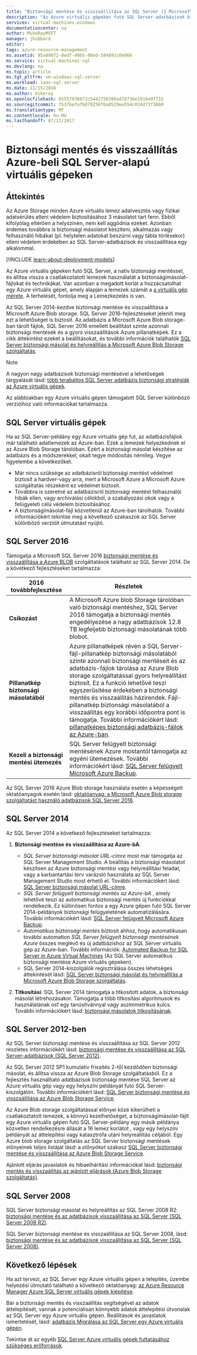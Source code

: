 ```yaml
---
title: "Biztonsági mentése és visszaállítása az SQL Server |} Microsoft Docs"
description: "Az Azure virtuális gépeken futó SQL Server-adatbázisok biztonsági mentése és visszaállítása szempontokat ismerteti."
services: virtual-machines-windows
documentationcenter: na
author: MikeRayMSFT
manager: jhubbard
editor: 
tags: azure-resource-management
ms.assetid: 95a89072-0edf-49b5-88ed-584891c0e066
ms.service: virtual-machines-sql
ms.devlang: na
ms.topic: article
ms.tgt_pltfrm: vm-windows-sql-server
ms.workload: iaas-sql-server
ms.date: 11/15/2016
ms.author: mikeray
ms.openlocfilehash: 65557938673c5442758396a47873be1016e0f71b
ms.sourcegitcommit: f537befafb079256fba0529ee554c034d73f36b0
ms.translationtype: MT
ms.contentlocale: hu-HU
ms.lasthandoff: 07/11/2017
---
```

# <a name="backup-and-restore-for-sql-server-in-azure-virtual-machines"></a>Biztonsági mentés és visszaállítás Azure-beli SQL Server-alapú virtuális gépeken
## <a name="overview"></a>Áttekintés
Az Azure Storage minden Azure virtuális lemez adatvesztés vagy fizikai adatsérülés elleni védelem biztosításához 3 másolatot tart fenn. Ebből kifolyólag eltérően a helyszínen, nem kell aggódnia ezeket. Azonban érdemes továbbra is biztonsági másolatot készíteni, alkalmazás vagy felhasználó hibákat (pl. helytelen adatokat beszúrni vagy tábla törlésekor) elleni védelem érdekében az SQL Server-adatbázisok és visszaállítása egy alkalommal.

[!INCLUDE [learn-about-deployment-models](../../../../includes/learn-about-deployment-models-both-include.md)]

Az Azure virtuális gépeken futó SQL Server, a natív biztonsági mentéssel, és állítsa vissza a csatlakoztatott lemezek használatát a biztonságimásolat-fájlokat és technikákat. Van azonban a megadott korlát a hozzácsatolhat egy Azure virtuális gépet, amely alapján a lemezek számát a [a virtuális gép mérete](../sizes.md?toc=%2fazure%2fvirtual-machines%2fwindows%2ftoc.json). A terhelését, fontolja meg a Lemezkezelés is van.

Az SQL Server 2014-kezdve biztonsági mentése és visszaállítása a Microsoft Azure Blob storage. SQL Server 2016-fejlesztéseket jeleníti meg ezt a lehetőséget is biztosít. Az adatbázis a Microsoft Azure Blob storage-ban tárolt fájlok, SQL Server 2016 emellett beállítást szinte azonnali biztonsági mentések és a gyors visszaállítások Azure pillanatképek. Ez a cikk áttekintést ezeket a beállításokat, és további információk találhatók [SQL Server biztonsági másolat és helyreállítás a Microsoft Azure Blob Storage szolgáltatás](https://msdn.microsoft.com/library/jj919148.aspx).

> [!NOTE]
> A nagyon nagy adatbázisok biztonsági mentésével a lehetőségek tárgyalását lásd: [több terabájtos SQL Server adatbázis biztonsági stratégiák az Azure virtuális gépek](http://blogs.msdn.com/b/igorpag/archive/2015/07/28/multi-terabyte-sql-server-database-backup-strategies-for-azure-virtual-machines.aspx).
> 
> 

Az alábbiakban egy Azure virtuális gépen támogatott SQL Server különböző verzióihoz való információkat tartalmazza.

## <a name="sql-server-virtual-machines"></a>SQL Server virtuális gépek
Ha az SQL Server-példány egy Azure virtuális gép fut, az adatbázisfájlok már található adatlemezek az Azure-ban. Ezek a lemezek helyezkednek el az Azure Blob Storage tárolóban. Ezért a biztonsági másolat készítése az adatbázis és a módszerekkel, okait tegye módosítás némileg. Vegye figyelembe a következőket. 

* Már nincs szüksége az adatbázisról biztonsági mentést védelmet biztosít a hardver-vagy arra, mert a Microsoft Azure a Microsoft Azure szolgáltatás részeként ez védelmet biztosít.
* Továbbra is szeretné az adatbázisról biztonsági mentést felhasználói hibák ellen, vagy archiválási célokból, a szabályozási okok vagy a felügyeleti célú védelem biztosításához.
* A biztonságimásolat-fájl közvetlenül az Azure-ban tárolhatók. További információkért tekintse meg a következő szakaszok az SQL Server különböző verzióit útmutatást nyújtó.

## <a name="sql-server-2016"></a>SQL Server 2016
Támogatja a Microsoft SQL Server 2016 [biztonsági mentése és visszaállítása a Azure BLOB](https://msdn.microsoft.com/library/jj919148.aspx) szolgáltatások található az SQL Server 2014. De a következő fejlesztéseket tartalmazza:

| 2016 továbbfejlesztése | Részletek |
| --- | --- |
| **Csíkozást** |A Microsoft Azure blob Storage tárolóban való biztonsági mentéshez, SQL Server 2016 támogatja a biztonsági mentés engedélyezése a nagy adatbázisok 12.8 TB legfeljebb biztonsági másolatának több blobot. |
| **Pillanatkép biztonsági másolatából** |Azure pillanatképek révén a SQL Server-fájl-pillanatkép biztonsági másolatából szinte azonnali biztonsági mentéseit és az adatbázis-fájlok tárolása az Azure Blob storage szolgáltatással gyors helyreállítást biztosít. Ez a funkció lehetővé teszi egyszerűsítése érdekében a biztonsági mentés és visszaállítás házirendek. Fájl-pillanatkép biztonsági másolatából a visszaállítás egy korábbi időpontra pont is támogatja. További információkért lásd: [pillanatképes biztonsági adatbázis-fájlok az Azure-ban](https://msdn.microsoft.com/library/mt169363%28v=sql.130%29.aspx). |
| **Kezeli a biztonsági mentési ütemezés** |SQL Server felügyelt biztonsági mentésének Azure mostantól támogatja az egyéni ütemezések. További információkért lásd: [SQL Server felügyelt Microsoft Azure Backup](https://msdn.microsoft.com/library/dn449496.aspx). |

Az SQL Server 2016 Azure Blob storage használata esetén a képességeit oktatóanyagok esetén lásd: [oktatóanyag: a Microsoft Azure Blob storage szolgáltatást használó adatbázisok SQL Server 2016](https://msdn.microsoft.com/library/dn466438.aspx).

## <a name="sql-server-2014"></a>SQL Server 2014
Az SQL Server 2014 a következő fejlesztéseket tartalmazza:

1. **Biztonsági mentése és visszaállítása az Azure-bA**:
   
   * *SQL Server biztonsági másolat URL-címre* most már támogatja az SQL Server Management Studio. A beállítás a biztonsági másolatot készítsen az Azure biztonsági mentési vagy helyreállítási feladat, vagy a karbantartási terv varázsló használata az SQL Server Management Studio most érhető el. További információkért lásd: [SQL Server biztonsági másolat URL-címre](https://msdn.microsoft.com/library/jj919148%28v=sql.120%29.aspx).
   * *SQL Server felügyelt biztonsági mentés az Azure-bA* , amely lehetővé teszi az automatikus biztonsági mentés új funkciókkal rendelkezik. Ez különösen fontos a egy Azure gépen futó SQL Server 2014-példányok biztonsági felügyeletének automatizálására. További információkért lásd: [SQL Server felügyelt Microsoft Azure Backup](https://msdn.microsoft.com/library/dn449496%28v=sql.120%29.aspx).
   * *Automatikus biztonsági mentés* biztosít ahhoz, hogy automatikusan további automation *SQL Server felügyelt biztonsági mentésének Azure* összes meglévő és új adatbázishoz az SQL Server virtuális gép az Azure-ban. További információk: [Automated Backup for SQL Server in Azure Virtual Machines](virtual-machines-windows-sql-automated-backup.md) (Az SQL Server automatikus biztonsági mentése Azure virtuális gépeken).
   * SQL Server 2014-kiszolgálók regisztrálása összes lehetséges áttekintését lásd: [SQL Server biztonsági másolat és helyreállítás a Microsoft Azure Blob Storage szolgáltatás](https://msdn.microsoft.com/library/jj919148%28v=sql.120%29.aspx).
2. **Titkosítási**: SQL Server 2014 támogatja a titkosított adatok, a biztonsági másolat létrehozásakor. Támogatja a több titkosítási algoritmusok és használatának osf egy tanúsítvánnyal vagy aszimmetrikus kulcs. További információkért lásd: [biztonsági másolatok titkosításának](https://msdn.microsoft.com/library/dn449489%28v=sql.120%29.aspx).

## <a name="sql-server-2012"></a>SQL Server 2012-ben
Az SQL Server biztonsági mentése és visszaállítása az SQL Server 2012 részletes információkért lásd: [biztonsági mentése és visszaállítása az SQL Server-adatbázisok (SQL Server 2012)](https://msdn.microsoft.com/library/ms187048%28v=sql.110%29.aspx).

Az SQL Server 2012 SP1 kumulatív frissítés 2-től kezdődően biztonsági másolat, és állítsa vissza az Azure Blob Storage szolgáltatásból. Ez a fejlesztés használható adatbázisok biztonsági mentése SQL Server az Azure virtuális gép vagy egy helyszíni példányát futó SQL Server-kiszolgálón. További információkért lásd: [SQL Server biztonsági mentése és visszaállítása az Azure Blob Storage Service](https://msdn.microsoft.com/library/jj919148%28v=sql.110%29.aspx).

Az Azure Blob storage szolgáltatással előnyei közé kikerülheti a csatlakoztatott lemezek, a könnyű kezelhetőséget, a biztonságimásolat-fájlt egy Azure virtuális gépen futó SQL Server-példány egy másik példánya közvetlen rendelkezésre állását a 16 lemez korlátot , vagy egy helyszíni példányát az áttelepítési vagy katasztrófa utáni helyreállítás céljából. Egy Azure blob storage szolgáltatás az SQL Server biztonsági mentések előnyeinek teljes listáját lásd: a *előnyöket* szakasz [SQL Server biztonsági mentése és visszaállítása az Azure Blob Storage Service](https://msdn.microsoft.com/library/jj919148%28v=sql.110%29.aspx).

Ajánlott eljárás javaslatok és hibaelhárítási információkat lásd: [biztonsági mentés és visszaállítás az ajánlott eljárások (Azure Blob Storage szolgáltatás)](https://msdn.microsoft.com/library/jj919149%28v=sql.110%29.aspx).

## <a name="sql-server-2008"></a>SQL Server 2008
SQL Server biztonsági másolat és helyreállítás az SQL Server 2008 R2: [biztonsági mentése és az adatbázisok visszaállítása az SQL Server (SQL Server 2008 R2)](https://msdn.microsoft.com/library/ms187048%28v=sql.105%29.aspx).

SQL Server biztonsági mentése és visszaállítása az SQL Server 2008, lásd: [biztonsági mentése és az adatbázisok visszaállítása az SQL Server (SQL Server 2008)](https://msdn.microsoft.com/library/ms187048%28v=sql.100%29.aspx).

## <a name="next-steps"></a>Következő lépések
Ha azt tervezi, az SQL Server egy Azure virtuális gépen a telepítés, üzembe helyezési útmutató található a következő oktatóanyag: [az Azure Resource Manager Azure SQL Server virtuális gépek kiépítése](virtual-machines-windows-portal-sql-server-provision.md).

Bár a biztonsági mentés és visszaállítás segítségével az adatok áttelepítését, vannak a potenciálisan könnyebb adatok áttelepítési útvonalak az SQL Server egy Azure virtuális gépen. Beállítások és javaslatok ismertetését, lásd: [adatbázis Migrálása az SQL Server egy Azure virtuális gépen](virtual-machines-windows-migrate-sql.md).

Tekintse át az egyéb [SQL Server Azure virtuális gépek futtatásához szükséges erőforrások](virtual-machines-windows-sql-server-iaas-overview.md).

